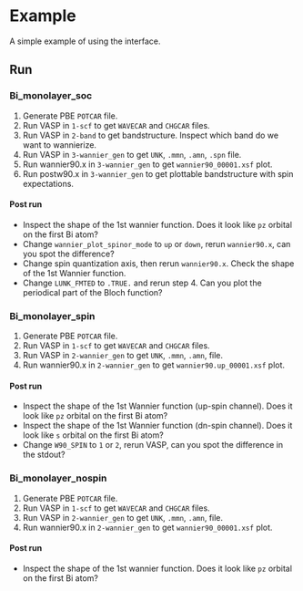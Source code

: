 # Example
A simple example of using the interface.

## Run
### Bi_monolayer_soc
1. Generate PBE `POTCAR` file.
2. Run VASP in `1-scf` to get `WAVECAR` and `CHGCAR` files.
3. Run VASP in `2-band` to get bandstructure. Inspect which band do we want to wannierize.
4. Run VASP in `3-wannier_gen` to get `UNK`, `.mmn`, `.amn`, `.spn` file.
5. Run wannier90.x in `3-wannier_gen` to get `wannier90_00001.xsf` plot.
6. Run postw90.x in `3-wannier_gen` to get plottable bandstructure with spin expectations.

#### Post run
- Inspect the shape of the 1st wannier function. Does it look like `pz` orbital on the first Bi atom?
- Change `wannier_plot_spinor_mode` to `up` or `down`, rerun `wannier90.x`, can you spot the difference?
- Change spin quantization axis, then rerun `wannier90.x`. Check the shape of the 1st Wannier function.
- Change `LUNK_FMTED` to `.TRUE.` and rerun step 4. Can you plot the periodical part of the Bloch function?

### Bi_monolayer_spin
1. Generate PBE `POTCAR` file.
2. Run VASP in `1-scf` to get `WAVECAR` and `CHGCAR` files.
4. Run VASP in `2-wannier_gen` to get `UNK`, `.mmn`, `.amn`, file.
5. Run wannier90.x in `2-wannier_gen` to get `wannier90.up_00001.xsf` plot.

#### Post run
- Inspect the shape of the 1st Wannier function (up-spin channel). Does it look like `pz` orbital on the first Bi atom?
- Inspect the shape of the 1st Wannier function (dn-spin channel). Does it look like `s` orbital on the first Bi atom?
- Change `W90_SPIN` to `1` or `2`, rerun VASP, can you spot the difference in the stdout?

### Bi_monolayer_nospin
1. Generate PBE `POTCAR` file.
2. Run VASP in `1-scf` to get `WAVECAR` and `CHGCAR` files.
4. Run VASP in `2-wannier_gen` to get `UNK`, `.mmn`, `.amn`, file.
5. Run wannier90.x in `2-wannier_gen` to get `wannier90_00001.xsf` plot.

#### Post run
- Inspect the shape of the 1st wannier function. Does it look like `pz` orbital on the first Bi atom?
